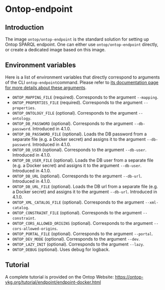 # Ontop-endpoint

## Introduction

The image `ontop/ontop-endpoint` is the standard solution for setting up Ontop SPARQL endpoint. 
One can either use `ontop/ontop-endpoint` directly, or create a dedicated image based on this image.

## Environment variables
Here is a list of environment variables that directly correspond to arguments of the CLI `ontop-endpoint`command. Please refer to [its documentation page for more details about these arguments](https://ontop-vkg.org/guide/cli.html#ontop-endpoint).

- `ONTOP_MAPPING_FILE` (required). Corresponds to the argument `--mapping`.
- `ONTOP_PROPERTIES_FILE` (required). Corresponds to the argument `--properties`.
- `ONTOP_ONTOLOGY_FILE` (optional). Corresponds to the argument `--ontology`.
- `ONTOP_DB_PASSWORD` (optional). Corresponds to the argument `--db-password`. Introduced in 4.1.0.
- `ONTOP_DB_PASSWORD_FILE` (optional). Loads the DB password from a separate file (e.g. a Docker secret) and assigns it to the argument `--db-password`. Introduced in 4.1.0.
- `ONTOP_DB_USER` (optional). Corresponds to the argument `--db-user`. Introduced in 4.1.0.
- `ONTOP_DB_USER_FILE` (optional). Loads the DB user from a separate file (e.g. a Docker secret) and assigns it to the argument `--db-user`. Introduced in 4.1.0.
- `ONTOP_DB_URL` (optional). Corresponds to the argument `--db-url`. Introduced in 4.1.0.
- `ONTOP_DB_URL_FILE` (optional). Loads the DB url from a separate file (e.g. a Docker secret) and assigns it to the argument `--db-url`. Introduced in 4.1.0.
- `ONTOP_XML_CATALOG_FILE` (optional). Corresponds to the argument `--xml-catalog`.
- `ONTOP_CONSTRAINT_FILE` (optional). Corresponds to the argument `--constraint`.
- `ONTOP_CORS_ALLOWED_ORIGINS` (optional). Corresponds to the argument `--cors-allowed-origins`.
- `ONTOP_PORTAL_FILE` (optional). Corresponds to the argument `--portal`.
- `ONTOP_DEV_MODE` (optional). Corresponds to the argument `--dev`.
- `ONTOP_LAZY_INIT` (optional). Corresponds to the argument `--lazy`.
- `ONTOP_DEBUG` (optional). Uses debug for logback.

## Tutorial

A complete tutorial is provided on the Ontop Website: https://ontop-vkg.org/tutorial/endpoint/endpoint-docker.html


